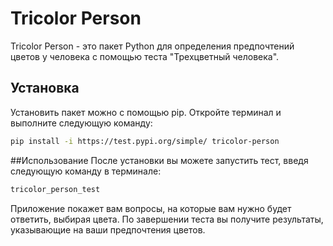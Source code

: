 
# Tricolor Person

Tricolor Person - это пакет Python для определения предпочтений цветов у человека с помощью теста "Трехцветный человека".

## Установка

Установить пакет можно с помощью pip. Откройте терминал и выполните следующую команду:

```bash
pip install -i https://test.pypi.org/simple/ tricolor-person
```
##Использование
После установки вы можете запустить тест, введя следующую команду в терминале:
```bash 
tricolor_person_test
```

Приложение покажет вам вопросы, на которые вам нужно будет ответить, выбирая цвета. По завершении теста вы получите результаты, указывающие на ваши предпочтения цветов.
